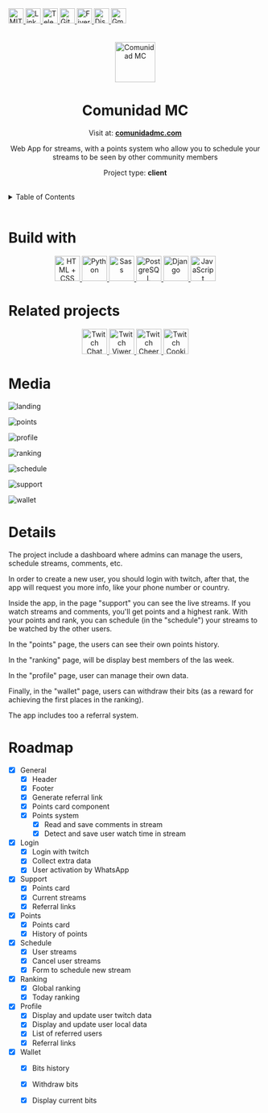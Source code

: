 <div><a href='https://github.com/darideveloper/comunidad-mc/blob/master/LICENSE' target='_blank'>
            <img src='https://img.shields.io/github/license/darideveloper/comunidad-mc.svg?style=for-the-badge' alt='MIT License' height='30px'/>
        </a><a href='https://www.linkedin.com/in/francisco-dari-hernandez-6456b6181/' target='_blank'>
                <img src='https://img.shields.io/static/v1?style=for-the-badge&message=LinkedIn&color=0A66C2&logo=LinkedIn&logoColor=FFFFFF&label=' alt='Linkedin' height='30px'/>
            </a><a href='https://t.me/darideveloper' target='_blank'>
                <img src='https://img.shields.io/static/v1?style=for-the-badge&message=Telegram&color=26A5E4&logo=Telegram&logoColor=FFFFFF&label=' alt='Telegram' height='30px'/>
            </a><a href='https://github.com/darideveloper' target='_blank'>
                <img src='https://img.shields.io/static/v1?style=for-the-badge&message=GitHub&color=181717&logo=GitHub&logoColor=FFFFFF&label=' alt='Github' height='30px'/>
            </a><a href='https://www.fiverr.com/darideveloper?up_rollout=true' target='_blank'>
                <img src='https://img.shields.io/static/v1?style=for-the-badge&message=Fiverr&color=222222&logo=Fiverr&logoColor=1DBF73&label=' alt='Fiverr' height='30px'/>
            </a><a href='https://discord.com/users/992019836811083826' target='_blank'>
                <img src='https://img.shields.io/static/v1?style=for-the-badge&message=Discord&color=5865F2&logo=Discord&logoColor=FFFFFF&label=' alt='Discord' height='30px'/>
            </a><a href='mailto:darideveloper@gmail.com?subject=Hello Dari Developer' target='_blank'>
                <img src='https://img.shields.io/static/v1?style=for-the-badge&message=Gmail&color=EA4335&logo=Gmail&logoColor=FFFFFF&label=' alt='Gmail' height='30px'/>
            </a></div><div align='center'><br><br><img src='https://github.com/darideveloper/comunidad-mc/blob/master/app/static/app/imgs/logo_white.png?raw=true' alt='Comunidad MC' height='80px'/>

# Comunidad MC

Visit at: **[comunidadmc.com](https://comunidadmc.com/)**

Web App for streams, with a points system who allow you to schedule your streams to be seen by other community members

Project type: **client**

</div><br><details>
            <summary>Table of Contents</summary>
            <ol>
<li><a href='#buildwith'>Build With</a></li>
<li><a href='#relatedprojects'>Related Projects</a></li>
<li><a href='#media'>Media</a></li>
<li><a href='#details'>Details</a></li>
<li><a href='#roadmap'>Roadmap</a></li></ol>
        </details><br>

# Build with

<div align='center'><a href='https://developer.mozilla.org/en-US/docs/Web/HTML' target='_blank'> <img src='https://i.imgur.com/OitgDfl.jpeg' alt='HTML + CSS' title='HTML + CSS' height='50px'/> </a><a href='https://www.python.org/' target='_blank'> <img src='https://cdn.svgporn.com/logos/python.svg' alt='Python' title='Python' height='50px'/> </a><a href='https://sass-lang.com/' target='_blank'> <img src='https://cdn.svgporn.com/logos/sass.svg' alt='Sass' title='Sass' height='50px'/> </a><a href='https://www.postgresql.org/' target='_blank'> <img src='https://cdn.svgporn.com/logos/postgresql.svg' alt='PostgreSQL' title='PostgreSQL' height='50px'/> </a><a href='https://docs.djangoproject.com/en/4.0/' target='_blank'> <img src='https://cdn.svgporn.com/logos/django.svg' alt='Django' title='Django' height='50px'/> </a><a href='https://www.w3schools.com/js/js_es6.asp' target='_blank'> <img src='https://cdn.svgporn.com/logos/javascript.svg' alt='JavaScript' title='JavaScript' height='50px'/> </a></div>

# Related projects

<div align='center'><a href='https://github.com/darideveloper/twitch-chat-reader' target='_blank'> <img src='https://github.com/darideveloper/twitch-chat-reader/blob/master/logo.png?raw=true' alt='Twitch Chat Reader' title='Twitch Chat Reader' height='50px'/> </a><a href='https://github.com/darideveloper/twitch-viwer-bot' target='_blank'> <img src='https://github.com/darideveloper/twitch-viwer-bot/blob/master/logo.png?raw=true' alt='Twitch Viwer Bot' title='Twitch Viwer Bot' height='50px'/> </a><a href='https://github.com/darideveloper/twitch-cheer-bot' target='_blank'> <img src='https://github.com/darideveloper/twitch-cheer-bot/blob/master/logo.png?raw=true' alt='Twitch Cheer Bot' title='Twitch Cheer Bot' height='50px'/> </a><a href='https://github.com/darideveloper/twitch-cookies-getter/tree/master' target='_blank'> <img src='https://github.com/darideveloper/twitch-cookies-getter/blob/master/logo.png?raw=true' alt='Twitch Cookies Getter' title='Twitch Cookies Getter' height='50px'/> </a></div>

# Media

![landing](https://github.com/darideveloper/comunidad-mc/blob/master/screenshots/landing.png?raw=true)

![points](https://github.com/darideveloper/comunidad-mc/blob/master/screenshots/points.png?raw=true)

![profile](https://github.com/darideveloper/comunidad-mc/blob/master/screenshots/profile.png?raw=true)

![ranking](https://github.com/darideveloper/comunidad-mc/blob/master/screenshots/ranking.png?raw=true)

![schedule](https://github.com/darideveloper/comunidad-mc/blob/master/screenshots/schedule.png?raw=true)

![support](https://github.com/darideveloper/comunidad-mc/blob/master/screenshots/support.png?raw=true)

![wallet](https://github.com/darideveloper/comunidad-mc/blob/master/screenshots/wallet.png?raw=true)

# Details

The project include a dashboard where admins can manage the users, schedule streams, comments, etc. 

In order to create a new user, you should login with twitch, after that, the app will request you more info, like your phone number or country. 

Inside the app, in the page "support" you can see the live streams. If you watch streams and comments, you'll get points and a highest rank. With your points and rank, you can schedule (in the "schedule") your streams to be watched by the other users.

In the "points" page, the users can see their own points history. 

In the "ranking" page, will be display best members of the las week. 

In the "profile" page, user can manage their own data.

Finally, in the "wallet" page, users can withdraw their bits (as a reward for achieving the first places in the ranking).

The app includes too a referral system.

# Roadmap

- [x] General
	- [x] Header
	- [x] Footer
	- [x] Generate referral link
	- [x] Points card component
	- [x] Points system
		- [x] Read and save comments in stream
		- [x] Detect and save user watch time in stream
- [x] Login
	- [x] Login with twitch
	- [x] Collect extra data
	- [x] User activation by WhatsApp
- [x] Support
	- [x] Points card
	- [x] Current streams
	- [x] Referral links
- [x] Points
	- [x] Points card
	- [x] History of points
- [x] Schedule
	- [x] User streams
	- [x] Cancel user streams
	- [x] Form to schedule new stream
- [x] Ranking
	- [x] Global ranking
	- [x] Today ranking
- [x] Profile
	- [x] Display and update user twitch data
	- [x] Display and update user local data
	- [x] List of referred users
	- [x] Referral links
- [x] Wallet
	- [x] Bits history
	- [x] Withdraw bits
	- [x] Display current bits

